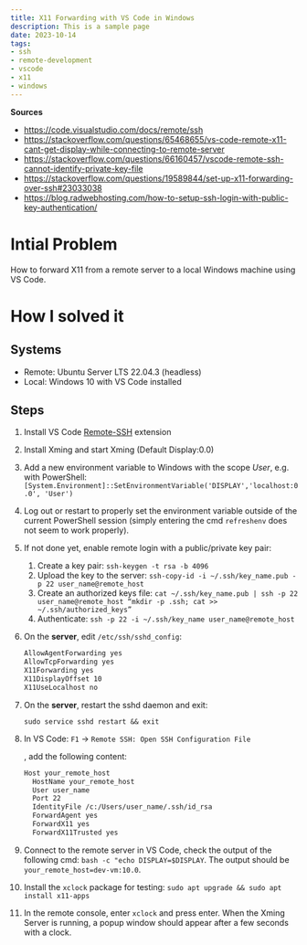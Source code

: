 ```yaml
---
title: X11 Forwarding with VS Code in Windows
description: This is a sample page
date: 2023-10-14
tags:
- ssh
- remote-development
- vscode
- x11
- windows
---
```


**Sources**

- https://code.visualstudio.com/docs/remote/ssh
- https://stackoverflow.com/questions/65468655/vs-code-remote-x11-cant-get-display-while-connecting-to-remote-server
- https://stackoverflow.com/questions/66160457/vscode-remote-ssh-cannot-identify-private-key-file
- https://stackoverflow.com/questions/19589844/set-up-x11-forwarding-over-ssh#23033038
- https://blog.radwebhosting.com/how-to-setup-ssh-login-with-public-key-authentication/

# Intial Problem
How to forward X11 from a remote server to a local Windows machine using VS Code.

# How I solved it

## Systems

- Remote: Ubuntu Server LTS 22.04.3 (headless)
- Local: Windows 10 with VS Code installed

## Steps

1.  Install VS Code [Remote-SSH](https://marketplace.visualstudio.com/items?itemName=ms-vscode-remote.remote-ssh) extension
    
2.  Install Xming and start Xming (Default Display:0.0)
    
3.  Add a new environment variable to Windows with the scope *User*, e.g. with PowerShell: `[System.Environment]::SetEnvironmentVariable('DISPLAY','localhost:0.0', 'User')`
    
4.  Log out or restart to properly set the environment variable outside of the current PowerShell session (simply entering the cmd `refreshenv` does not seem to work properly).
    
5.  If not done yet, enable remote login with a public/private key pair:
    
    1.  Create a key pair: `ssh-keygen -t rsa -b 4096`
    2.  Upload the key to the server: `ssh-copy-id -i ~/.ssh/key_name.pub -p 22 user_name@remote_host`
    3.  Create an authorized keys file: `cat ~/.ssh/key_name.pub | ssh -p 22 user_name@remote_host “mkdir -p .ssh; cat >> ~/.ssh/authorized_keys”`
    4.  Authenticate: `ssh -p 22 -i ~/.ssh/key_name user_name@remote_host`
6.  On the **server**, edit `/etc/ssh/sshd_config`:
    
    ```bash
    AllowAgentForwarding yes
    AllowTcpForwarding yes
    X11Forwarding yes
    X11DisplayOffset 10
    X11UseLocalhost no
    ```
    
7.  On the **server**, restart the sshd daemon and exit:
    
    ```
    sudo service sshd restart && exit
    ```
    
8.  In VS Code: `F1` -> `Remote SSH: Open SSH Configuration File`
    
    , add the following content:
    
    ```bash
    Host your_remote_host
      HostName your_remote_host
      User user_name
      Port 22
      IdentityFile /c:/Users/user_name/.ssh/id_rsa
      ForwardAgent yes
      ForwardX11 yes
      ForwardX11Trusted yes
    ```
    
9.  Connect to the remote server in VS Code, check the output of the following cmd: `bash -c "echo DISPLAY=$DISPLAY`. The output should be `your_remote_host=dev-vm:10.0`.
    
10. Install the `xclock` package for testing: `sudo apt upgrade && sudo apt install x11-apps`
    
11. In the remote console, enter `xclock` and press enter. When the Xming Server is running, a popup window should appear after a few seconds with a clock.